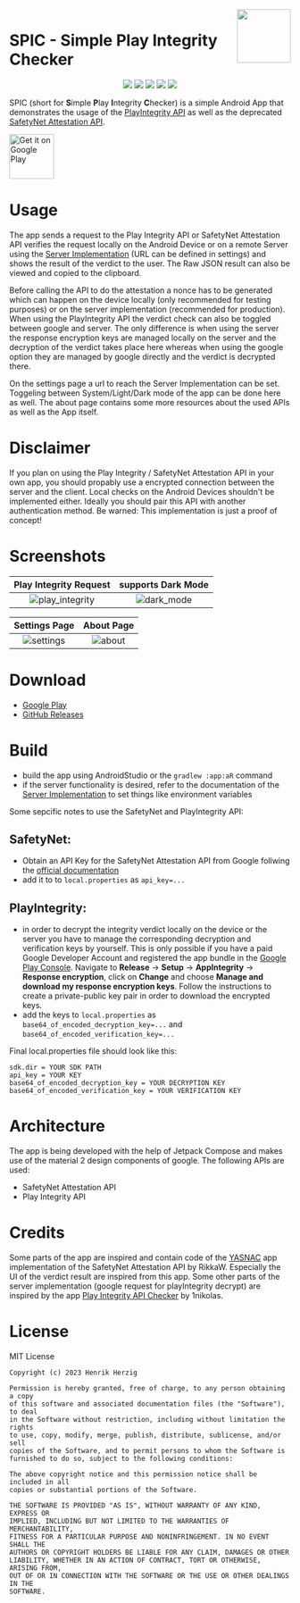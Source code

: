 <img src="docs/icon.png" width="96" align="right" />

# SPIC - Simple Play Integrity Checker
<p align="center">
  <a href="https://opensource.org/licenses/MIT"><img src="https://img.shields.io/badge/License-MIT-green.svg"></a>
  <a href="https://kotlinlang.org"><img src="https://img.shields.io/badge/Kotlin-%237F52FF.svg?&logo=kotlin&logoColor=white"></a>
  <a href="https://www.android.com"><img src="https://img.shields.io/badge/Android-3DDC84?&logo=android&logoColor=white"></a>
  <a href="https://play.google.com/store/apps/details?id=com.henrikherzig.playintegritychecker"><img src="https://img.shields.io/badge/Google_Play-414141?logo=google-play&logoColor=white"></a>
  <a href="https://github.com/herzhenr/spic-android/releases"><img src="https://img.shields.io/github/release/herzhenr/spic-android.svg?logo=github&color=blue"></a>
</p>

SPIC (short for **S**imple **P**lay **I**ntegrity **C**hecker) is a simple Android App that demonstrates the usage of the [PlayIntegrity API](https://developer.android.com/google/play/integrity) as well as the deprecated [SafetyNet Attestation API](https://developer.android.com/training/safetynet/attestation).

[<img src="docs/googlePlay.png"
     alt="Get it on Google Play"
     height="80">](https://play.google.com/store/apps/details?id=com.henrikherzig.playintegritychecker)


# Usage
The app sends a request to the Play Integrity API or SafetyNet Attestation API verifies the request locally on the Android Device or on a remote Server using the [Server Implementation](https://github.com/herzhenr/spic-server) (URL can be defined in settings) and shows the result of the verdict to the user. The Raw JSON result can also be viewed and copied to the clipboard.

Before calling the API to do the attestation a nonce has to be generated which can happen on the device locally (only recommended for testing purposes) or on the server implementation (recommended for production). When using the PlayIntegrity API the verdict check can also be toggled between google and server. The only difference is when using the server the response encryption keys are managed locally on the server and the decryption of the verdict takes place here whereas when using the google option they are managed by google directly and the verdict is decrypted there.

On the settings page a url to reach the Server Implementation can be set. Toggeling between System/Light/Dark mode of the app can be done here as well. The about page contains some more resources about the used APIs as well as the App itself.

# Disclaimer
If you plan on using the Play Integrity / SafetyNet Attestation API in your own app, you should propably use a encrypted connection between the server and the client. Local checks on the Android Devices shouldn't be implemented either. Ideally you should pair this API with another authentication method. Be warned: This implementation is just a proof of concept!

# Screenshots

Play Integrity Request            |  supports Dark Mode
:-------------------------:|:-------------------------:
![play_integrity](docs/playIntegrityLight.png)  |  ![dark_mode](docs/safetyNetJsonDark.png) 

Settings Page             |  About Page
:-------------------------:|:-------------------------:
![settings](docs/settingsLight.png)  | ![about](docs/aboutLight.png)

# Download

- [Google Play](https://play.google.com/store/apps/details?id=com.henrikherzig.playintegritychecker)
- [GitHub Releases](https://github.com/herzhenr/spic-android/releases)

# Build

- build the app using AndroidStudio or the `gradlew :app:aR` command
- if the server functionality is desired, refer to the documentation of the [Server Implementation](https://github.com/herzhenr/spic-server) to set things like environment variables

Some sepcific notes to use the SafetyNet and PlayIntegrity API:

## SafetyNet:
- Obtain an API Key for the SafetyNet Attestation API from Google follwing the [official documentation](https://developer.android.com/training/safetynet/attestation#obtain-api-key)
- add it to to `local.properties` as `api_key=...`

## PlayIntegrity:
- in order to decrypt the integrity verdict locally on the device or the server you have to manage the corresponding decryption and verification keys by yourself. This is only possible if you have a paid Google Developer Account and registered the app bundle in the [Google Play Console](https://play.google.com/console/about/). Navigate to **Release** -> **Setup** -> **AppIntegrity** -> **Response encryption**, click on **Change** and choose **Manage and download my response encryption keys**. Follow the instructions to create a private-public key pair in order to download the encrypted keys.
- add the keys to `local.properties` as `base64_of_encoded_decryption_key=...` and `base64_of_encoded_verification_key=...`

Final local.properties file should look like this:
```
sdk.dir = YOUR SDK PATH
api_key = YOUR KEY
base64_of_encoded_decryption_key = YOUR DECRYPTION KEY
base64_of_encoded_verification_key = YOUR VERIFICATION KEY
```

# Architecture
The app is being developed with the help of Jetpack Compose and makes use of the material 2 design components of google. The following APIs are used:
- SafetyNet Attestation API 
- Play Integrity API
# Credits
Some parts of the app are inspired and contain code of the [YASNAC](https://github.com/RikkaW/YASNAC) app implementation of the SafetyNet Attestation API by RikkaW. Especially the UI of the verdict result are inspired from this app.
Some other parts of the server implementation (google request for playIntegrity decrypt) are inspired by the app [Play Integrity API Checker](https://github.com/1nikolas/play-integrity-checker-app) by 1nikolas. 


# License
MIT License

```
Copyright (c) 2023 Henrik Herzig

Permission is hereby granted, free of charge, to any person obtaining a copy
of this software and associated documentation files (the "Software"), to deal
in the Software without restriction, including without limitation the rights
to use, copy, modify, merge, publish, distribute, sublicense, and/or sell
copies of the Software, and to permit persons to whom the Software is
furnished to do so, subject to the following conditions:

The above copyright notice and this permission notice shall be included in all
copies or substantial portions of the Software.

THE SOFTWARE IS PROVIDED "AS IS", WITHOUT WARRANTY OF ANY KIND, EXPRESS OR
IMPLIED, INCLUDING BUT NOT LIMITED TO THE WARRANTIES OF MERCHANTABILITY,
FITNESS FOR A PARTICULAR PURPOSE AND NONINFRINGEMENT. IN NO EVENT SHALL THE
AUTHORS OR COPYRIGHT HOLDERS BE LIABLE FOR ANY CLAIM, DAMAGES OR OTHER
LIABILITY, WHETHER IN AN ACTION OF CONTRACT, TORT OR OTHERWISE, ARISING FROM,
OUT OF OR IN CONNECTION WITH THE SOFTWARE OR THE USE OR OTHER DEALINGS IN THE
SOFTWARE.
```